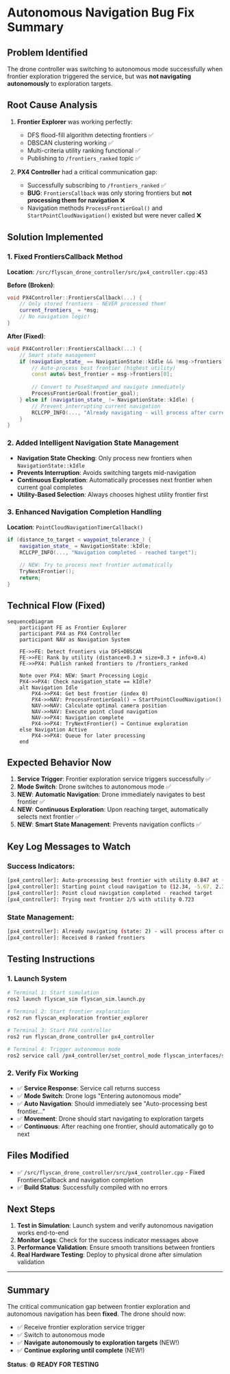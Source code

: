 # Autonomous Navigation Bug Fix Summary

## **Problem Identified**
The drone controller was switching to autonomous mode successfully when frontier exploration triggered the service, but was **not navigating autonomously** to exploration targets.

## **Root Cause Analysis**
1. **Frontier Explorer** was working perfectly:
   - DFS flood-fill algorithm detecting frontiers ✅
   - DBSCAN clustering working ✅  
   - Multi-criteria utility ranking functional ✅
   - Publishing to `/frontiers_ranked` topic ✅

2. **PX4 Controller** had a critical communication gap:
   - Successfully subscribing to `/frontiers_ranked` ✅
   - **BUG**: `FrontiersCallback` was only storing frontiers but **not processing them for navigation** ❌
   - Navigation methods `ProcessFrontierGoal()` and `StartPointCloudNavigation()` existed but were never called ❌

## **Solution Implemented**

### 1. **Fixed FrontiersCallback Method**
**Location**: `/src/flyscan_drone_controller/src/px4_controller.cpp:453`

**Before (Broken)**:
```cpp
void PX4Controller::FrontiersCallback(...) {
    // Only stored frontiers - NEVER processed them!
    current_frontiers_ = *msg;
    // No navigation logic!
}
```

**After (Fixed)**:
```cpp  
void PX4Controller::FrontiersCallback(...) {
    // Smart state management
    if (navigation_state_ == NavigationState::kIdle && !msg->frontiers.empty()) {
        // Auto-process best frontier (highest utility)
        const auto& best_frontier = msg->frontiers[0];
        
        // Convert to PoseStamped and navigate immediately
        ProcessFrontierGoal(frontier_goal);
    } else if (navigation_state_ != NavigationState::kIdle) {
        // Prevent interrupting current navigation
        RCLCPP_INFO(..., "Already navigating - will process after current goal");
    }
}
```

### 2. **Added Intelligent Navigation State Management**
- **Navigation State Checking**: Only process new frontiers when `NavigationState::kIdle`
- **Prevents Interruption**: Avoids switching targets mid-navigation
- **Continuous Exploration**: Automatically processes next frontier when current goal completes
- **Utility-Based Selection**: Always chooses highest utility frontier first

### 3. **Enhanced Navigation Completion Handling**
**Location**: `PointCloudNavigationTimerCallback()` 

```cpp
if (distance_to_target < waypoint_tolerance_) {
    navigation_state_ = NavigationState::kIdle;
    RCLCPP_INFO(..., "Navigation completed - reached target");
    
    // NEW: Try to process next frontier automatically
    TryNextFrontier();
    return;
}
```

## **Technical Flow (Fixed)**

```mermaid
sequenceDiagram
    participant FE as Frontier Explorer
    participant PX4 as PX4 Controller  
    participant NAV as Navigation System

    FE->>FE: Detect frontiers via DFS+DBSCAN
    FE->>FE: Rank by utility (distance×0.3 + size×0.3 + info×0.4)
    FE->>PX4: Publish ranked frontiers to /frontiers_ranked
    
    Note over PX4: NEW: Smart Processing Logic
    PX4->>PX4: Check navigation_state == kIdle?
    alt Navigation Idle
        PX4->>PX4: Get best frontier (index 0)
        PX4->>NAV: ProcessFrontierGoal() → StartPointCloudNavigation()
        NAV->>NAV: Calculate optimal camera position
        NAV->>NAV: Execute point cloud navigation
        NAV->>PX4: Navigation complete
        PX4->>PX4: TryNextFrontier() → Continue exploration
    else Navigation Active  
        PX4->>PX4: Queue for later processing
    end
```

## **Expected Behavior Now**

1. **Service Trigger**: Frontier exploration service triggers successfully ✅
2. **Mode Switch**: Drone switches to autonomous mode ✅  
3. **NEW**: **Automatic Navigation**: Drone immediately navigates to best frontier ✅
4. **NEW**: **Continuous Exploration**: Upon reaching target, automatically selects next frontier ✅
5. **NEW**: **Smart State Management**: Prevents navigation conflicts ✅

## **Key Log Messages to Watch**

### **Success Indicators**:
```bash
[px4_controller]: Auto-processing best frontier with utility 0.847 at (12.34, -5.67, 2.10)
[px4_controller]: Starting point cloud navigation to (12.34, -5.67, 2.10)  
[px4_controller]: Point cloud navigation completed - reached target
[px4_controller]: Trying next frontier 2/5 with utility 0.723
```

### **State Management**:
```bash
[px4_controller]: Already navigating (state: 2) - will process after current goal
[px4_controller]: Received 8 ranked frontiers
```

## **Testing Instructions**

### 1. **Launch System**
```bash
# Terminal 1: Start simulation
ros2 launch flyscan_sim flyscan_sim.launch.py

# Terminal 2: Start frontier exploration
ros2 run flyscan_exploration frontier_explorer

# Terminal 3: Start PX4 controller  
ros2 run flyscan_drone_controller px4_controller

# Terminal 4: Trigger autonomous mode
ros2 service call /px4_controller/set_control_mode flyscan_interfaces/srv/SetControlMode "{mode: 3}"
```

### 2. **Verify Fix Working**
- ✅ **Service Response**: Service call returns success
- ✅ **Mode Switch**: Drone logs "Entering autonomous mode"
- ✅ **Auto Navigation**: Should immediately see "Auto-processing best frontier..." 
- ✅ **Movement**: Drone should start navigating to exploration targets
- ✅ **Continuous**: After reaching one frontier, should automatically go to next

## **Files Modified**
- ✅ `/src/flyscan_drone_controller/src/px4_controller.cpp` - Fixed FrontiersCallback and navigation completion
- ✅ **Build Status**: Successfully compiled with no errors

## **Next Steps**
1. **Test in Simulation**: Launch system and verify autonomous navigation works end-to-end
2. **Monitor Logs**: Check for the success indicator messages above
3. **Performance Validation**: Ensure smooth transitions between frontiers
4. **Real Hardware Testing**: Deploy to physical drone after simulation validation

---

## **Summary**
The critical communication gap between frontier exploration and autonomous navigation has been **fixed**. The drone should now:
- ✅ Receive frontier exploration service trigger  
- ✅ Switch to autonomous mode
- ✅ **Navigate autonomously to exploration targets** (NEW!)
- ✅ **Continue exploring until complete** (NEW!)

**Status**: 🟢 **READY FOR TESTING**

